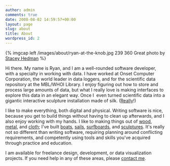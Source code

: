 ```yaml
---
author: admin
comments: true
date: 2008-08-02 14:59:57+00:00
layout: page
slug: about
title: About
wordpress_id: 2
---
```


{% imgcap left /images/about/ryan-at-the-knob.jpg 239 360 Great photo by [Stacey Hedman](http://staceyhedman.com) %}

Hi there. My name is Ryan, and I am a well-rounded software developer, with a specialty in working with data. I have worked at Onset Computer Corporation, the world leader in data loggers, and for the scientific data repository at the MBL/WHOI Library. I enjoy figuring out how to store and process large amounts of data, but what I really love is making interfaces to explore this data in an elegant way. Once I  even turned scientific data into a gigantic interactive sculpture installation made of silk. ([Really](http://ryanschenk.com/2010/11/taxatron/)!)

I like to make everything, both digital and physical. Writing software is nice, because you get to build things without having to clean up afterwards, and I also enjoy working with my hands. I like to making things out of [wood](http://www.flickr.com/photos/ryanschenk/sets/72157631632487936/), [metal](http://www.flickr.com/photos/ryanschenk/sets/72157631799845938/), and [cloth](http://www.flickr.com/photos/ryanschenk/sets/72157604989112911/); I've built [boats](http://www.flickr.com/photos/ryanschenk/6468462645/in/photostream), [sails](http://www.flickr.com/photos/ryanschenk/sets/72157631799602303/), [surfboards](http://www.flickr.com/photos/ryanschenk/sets/72157622812244687/), and [sculptures](http://www.flickr.com/photos/ryanschenk/sets/72157628087715307/). It's really not so different than writing software, requiring planning around conflicting requirements, and competently using tools and skills you've acquired through practice and education.

I am available for freelance design, development, or data visualization projects. If you need help in any of these areas, please [contact me](mailto:rschenk@gmail.com).

